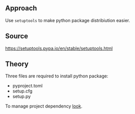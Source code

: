 ## Approach

Use `setuptools` to make python package distribiution easier. 

## Source
https://setuptools.pypa.io/en/stable/setuptools.html

## Theory

Three files are required to install python package:

   -   pyproject.toml
   -   setup.cfg
   -   setup.py

To manage project dependency [look](https://setuptools.pypa.io/en/latest/userguide/quickstart.html#dependency-management).
